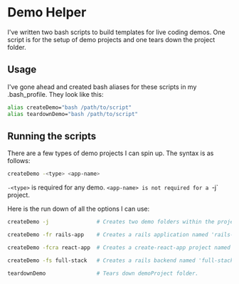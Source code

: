 # Demo Helper

I've written two bash scripts to build templates for live coding demos. One script is for the setup of demo projects and one tears down the project folder.

## Usage

I've gone ahead and created bash aliases for these scripts in my .bash_profile. They look like this:

```bash
alias createDemo="bash /path/to/script"
alias teardownDemo="bash /path/to/script"
```
## Running the scripts

There are a few types of demo projects I can spin up. The syntax is as follows:

```bash
createDemo -<type> <app-name>
```

`-<type>` is required for any demo. `<app-name> is not required for a `-j` project.


Here is the run down of all the options I can use:

```bash
createDemo -j               # Creates two demo folders within the project. One for css and one for Bootstrap.

createDemo -fr rails-app    # Creates a rails application named 'rails-app'.

createDemo -fcra react-app  # Creates a create-react-app project named 'react-app'.

createDemo -fs full-stack   # Creates a rails backend named 'full-stack-back-end' and a create-react-app frontend called 'full-stack-front-end'.

teardownDemo                # Tears down demoProject folder.
```
